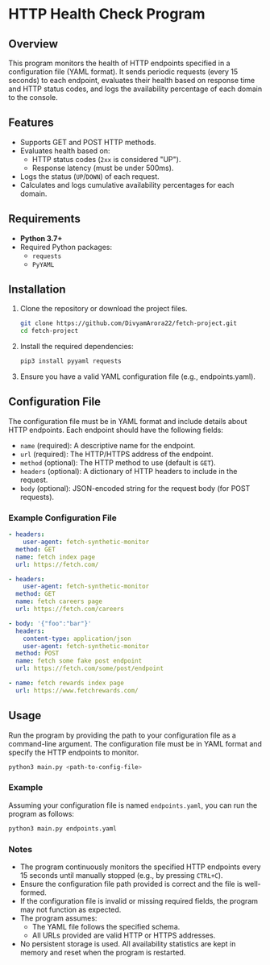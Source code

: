 # HTTP Health Check Program

## Overview

This program monitors the health of HTTP endpoints specified in a configuration file (YAML format). It sends periodic requests (every 15 seconds) to each endpoint, evaluates their health based on response time and HTTP status codes, and logs the availability percentage of each domain to the console.

## Features

- Supports GET and POST HTTP methods.
- Evaluates health based on:
  - HTTP status codes (`2xx` is considered "UP").
  - Response latency (must be under 500ms).
- Logs the status (`UP`/`DOWN`) of each request.
- Calculates and logs cumulative availability percentages for each domain.

## Requirements

- **Python 3.7+**
- Required Python packages:
  - `requests`
  - `PyYAML`

## Installation

1. Clone the repository or download the project files.
   ```bash
   git clone https://github.com/DivyamArora22/fetch-project.git
   cd fetch-project
   ```
2. Install the required dependencies:
   ```bash
   pip3 install pyyaml requests
   ```
3. Ensure you have a valid YAML configuration file (e.g., endpoints.yaml).

## Configuration File

The configuration file must be in YAML format and include details about HTTP endpoints. Each endpoint should have the following fields:

- `name` (required): A descriptive name for the endpoint.
- `url` (required): The HTTP/HTTPS address of the endpoint.
- `method` (optional): The HTTP method to use (default is `GET`).
- `headers` (optional): A dictionary of HTTP headers to include in the request.
- `body` (optional): JSON-encoded string for the request body (for POST requests).

### Example Configuration File

```yaml
- headers:
    user-agent: fetch-synthetic-monitor
  method: GET
  name: fetch index page
  url: https://fetch.com/

- headers:
    user-agent: fetch-synthetic-monitor
  method: GET
  name: fetch careers page
  url: https://fetch.com/careers

- body: '{"foo":"bar"}'
  headers:
    content-type: application/json
    user-agent: fetch-synthetic-monitor
  method: POST
  name: fetch some fake post endpoint
  url: https://fetch.com/some/post/endpoint

- name: fetch rewards index page
  url: https://www.fetchrewards.com/
```

## Usage

Run the program by providing the path to your configuration file as a command-line argument. The configuration file must be in YAML format and specify the HTTP endpoints to monitor.

```bash
python3 main.py <path-to-config-file>
```
### Example

Assuming your configuration file is named `endpoints.yaml`, you can run the program as follows:

```bash
python3 main.py endpoints.yaml
```
### Notes

- The program continuously monitors the specified HTTP endpoints every 15 seconds until manually stopped (e.g., by pressing `CTRL+C`).
- Ensure the configuration file path provided is correct and the file is well-formed.
- If the configuration file is invalid or missing required fields, the program may not function as expected.
- The program assumes:
  - The YAML file follows the specified schema.
  - All URLs provided are valid HTTP or HTTPS addresses.
- No persistent storage is used. All availability statistics are kept in memory and reset when the program is restarted.



